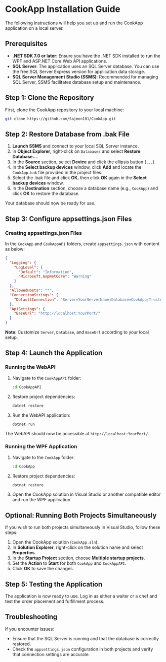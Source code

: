 # CookApp Installation Guide

The following instructions will help you set up and run the CookApp application on a local server.

## Prerequisites

- **.NET SDK 7.0 or later**: Ensure you have the .NET SDK installed to run the WPF and ASP.NET Core Web API applications.
- **SQL Server**: The application uses an SQL Server database. You can use the free SQL Server Express version for application data storage.
- **SQL Server Management Studio (SSMS)**: Recommended for managing SQL Server, SSMS facilitates database setup and maintenance.

## Step 1: Clone the Repository

First, clone the CookApp repository to your local machine:

```bash
git clone https://github.com/Sajmon101/CookApp.git
```

## Step 2: Restore Database from .bak File

1. **Launch SSMS** and connect to your local SQL Server instance.
2. In **Object Explorer**, right-click on `Databases` and select **Restore Database...**.
3. In the **Source** section, select **Device** and click the ellipsis button (`...`).
4. In the **Select backup devices** window, click **Add** and locate the `CookApp.bak` file provided in the project files.
5. Select the .bak file and click **OK**, then click **OK** again in the **Select backup devices** window.
6. In the **Destination** section, choose a database name (e.g., `CookApp`) and click **OK** to restore the database.

Your database should now be ready for use.

## Step 3: Configure appsettings.json Files

### Creating appsettings.json Files

In the `CookApp` and `CookAppAPI` folders, create `appsettings.json` with content as below:

```json
{
  "Logging": {
    "LogLevel": {
      "Default": "Information",
      "Microsoft.AspNetCore": "Warning"
    }
  },
  "AllowedHosts": "*",
  "ConnectionStrings": {
    "DefaultConnection": "Server=YourServerName;Database=CookApp;Trusted_Connection=True;TrustServerCertificate=True;"
  },
  "ApiSettings": {
    "BaseUrl": "http://localhost:YourPort/"
  }
}
```

**Note**: Customize `Server`, `Database`, and `BaseUrl` according to your local setup.

## Step 4: Launch the Application

### Running the WebAPI

1. Navigate to the `CookAppAPI` folder:

    ```bash
    cd CookAppAPI
    ```

2. Restore project dependencies:

    ```bash
    dotnet restore
    ```

3. Run the WebAPI application:

    ```bash
    dotnet run
    ```

The WebAPI should now be accessible at `http://localhost:YourPort/`.

### Running the WPF Application

1. Navigate to the `CookApp` folder:

    ```bash
    cd CookApp
    ```

2. Restore project dependencies:

    ```bash
    dotnet restore
    ```

3. Open the CookApp solution in Visual Studio or another compatible editor and run the WPF application.

## Optional: Running Both Projects Simultaneously

If you wish to run both projects simultaneously in Visual Studio, follow these steps:

1. Open the CookApp solution (`CookApp.sln`).
2. In **Solution Explorer**, right-click on the solution name and select **Properties**.
3. In the **Startup Project** section, choose **Multiple startup projects**.
4. Set the **Action** to **Start** for both `CookApp` and `CookAppAPI`.
5. Click **OK** to save the changes.

## Step 5: Testing the Application

The application is now ready to use. Log in as either a waiter or a chef and test the order placement and fulfillment process.

## Troubleshooting

If you encounter issues:
- Ensure that the SQL Server is running and that the database is correctly restored.
- Check the `appsettings.json` configuration in both projects and verify that connection settings are accurate.
